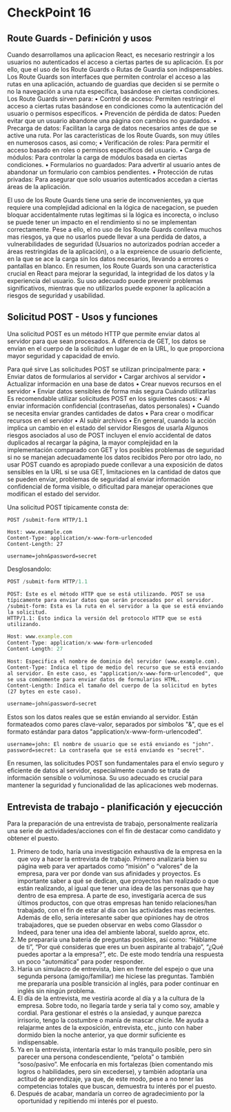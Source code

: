 # CheckPoint 16 

## Route Guards - Definición y usos
Cuando desarrollamos una aplicacion React, es necesario restringir a los usuarios no autenticados el acceso a ciertas partes de su aplicación. Es por ello, que el uso de los Route Guards o Rutas de Guardia son indispensables. Los Route Guards son interfaces que permiten controlar el acceso a las rutas en una aplicación, actuando de guardias que deciden si se permite o no la navegación a una ruta específica, basándose en ciertas condiciones.
Los Route Guards sirven para:
•	Control de acceso: Permiten restringir el acceso a ciertas rutas basándose en condiciones como la autenticación del usuario o permisos específicos.
•	Prevención de pérdida de datos: Pueden evitar que un usuario abandone una página con cambios no guardados.
•	Precarga de datos: Facilitan la carga de datos necesarios antes de que se active una ruta.
Por las características de los Route Guards, son muy útiles en numerosos casos, asi como;
•	Verificación de roles: Para permitir el acceso basado en roles o permisos específicos del usuario.
•	Carga de módulos: Para controlar la carga de módulos basada en ciertas condiciones.
•	Formularios no guardados: Para advertir al usuario antes de abandonar un formulario con cambios pendientes.
•	Protección de rutas privadas: Para asegurar que solo usuarios autenticados accedan a ciertas áreas de la aplicación.

El uso de los Route Guards tiene una serie de inconvenientes, ya que requiere una complejidad adicional en la lógica de nacegacion, se pueden bloquar accidentalmente rutas legitimas si la lógica es incorecta, o incluso se puede tener un impacto en el rendimiento si no se implementan correctamente.
Pese a ello, el no uso de los Route Guards conlleva muchos mas riesgos, ya que no usarlos puede llevar a una perdida de datos, a vulnerabilidades de seguridad (Usuarios no autorizados podrían acceder a áreas restringidas de la aplicación), o a la expreience de usuario deficiente, en la que se ace la carga sin los datos necesarios, llevando a errores o pantallas en blanco.
En resumen, los Route Guards son una característica crucial en React para mejorar la seguridad, la integridad de los datos y la experiencia del usuario. Su uso adecuado puede prevenir problemas significativos, mientras que no utilizarlos puede exponer la aplicación a riesgos de seguridad y usabilidad.






## Solicitud POST - Usos y funciones

Una solicitud POST es un método HTTP que permite enviar datos al servidor para que sean procesados. A diferencia de GET, los datos se envían en el cuerpo de la solicitud en lugar de en la URL, lo que proporciona mayor seguridad y capacidad de envío. 

Para qué sirve
Las solicitudes POST se utilizan principalmente para: 
•	Enviar datos de formularios al servidor
•	Cargar archivos al servidor
•	Actualizar información en una base de datos
•	Crear nuevos recursos en el servidor
•	Enviar datos sensibles de forma más segura
Cuándo utilizarlas
Es recomendable utilizar solicitudes POST en los siguientes casos: 
•	Al enviar información confidencial (contraseñas, datos personales)
•	Cuando se necesita enviar grandes cantidades de datos
•	Para crear o modificar recursos en el servidor
•	Al subir archivos
•	En general, cuando la acción implica un cambio en el estado del servidor
Riesgos de usarla
Algunos riesgos asociados al uso de POST incluyen el envío accidental de datos duplicados al recargar la página, la mayor complejidad en la implementación comparado con GET y los posibles problemas de seguridad si no se manejan adecuadamente los datos recibidos
Pero por otro lado, no usar POST cuando es apropiado puede conllevar  a una exposición de datos sensibles en la URL si se usa GET, limitaciones en la cantidad de datos que se pueden enviar, problemas de seguridad al enviar información confidencial de forma visible, o dificultad para manejar operaciones que modifican el estado del servidor.

Una solicitud POST típicamente consta de:
``` javasccipt
POST /submit-form HTTP/1.1

Host: www.example.com
Content-Type: application/x-www-form-urlencoded
Content-Length: 27

username=john&password=secret
```
Desglosandolo:
```javascript
POST /submit-form HTTP/1.1
```

    POST: Este es el método HTTP que se está utilizando. POST se usa típicamente para enviar datos que serán procesados por el servidor.
    /submit-form: Esta es la ruta en el servidor a la que se está enviando la solicitud.
    HTTP/1.1: Esto indica la versión del protocolo HTTP que se está utilizando.

```javascript
Host: www.example.com
Content-Type: application/x-www-form-urlencoded
Content-Length: 27

```

    Host: Especifica el nombre de dominio del servidor (www.example.com).
    Content-Type: Indica el tipo de medio del recurso que se está enviando al servidor. En este caso, es "application/x-www-form-urlencoded", que se usa comúnmente para enviar datos de formularios HTML.
    Content-Length: Indica el tamaño del cuerpo de la solicitud en bytes (27 bytes en este caso).

```javascript
username=john&password=secret

```
Estos son los datos reales que se están enviando al servidor. Están formateados como pares clave-valor, separados por símbolos "&", que es el formato estándar para datos "application/x-www-form-urlencoded".

    username=john: El nombre de usuario que se está enviando es "john".
    password=secret: La contraseña que se está enviando es "secret".


En resumen, las solicitudes POST son fundamentales para el envío seguro y eficiente de datos al servidor, especialmente cuando se trata de información sensible o voluminosa. Su uso adecuado es crucial para mantener la seguridad y funcionalidad de las aplicaciones web modernas.

## Entrevista de trabajo - planificación y ejecucción

Para la preparación de una entrevista de trabajo, personalmente realizaría una serie de actividades/acciones con el fin de destacar como candidato y obtener el puesto.
1.	Primero de todo, haría una investigación exhaustiva de la empresa en la que voy a hacer la entrevista de trabajo. Primero analizaría bien su página web para ver apartados como “misión” o “valores” de la empresa, para ver por donde van sus afinidades y proyectos. Es importante saber a qué se dedican, que proyectos han realizado o que están realizando, al igual que tener una idea de las personas que hay dentro de esa empresa. A parte de eso, investigaría acerca de sus últimos productos, con que otras empresas han tenido relaciones/han trabajado, con el fin de estar al día con las actividades mas recientes. Además de ello, seria interesante saber que opiniones hay de otros trabajadores, que se pueden observar en webs como Glassdor o Indeed, para tener una idea del ambiente laboral, sueldo aprox, etc.
2.	Me prepararía una batería de preguntas posibles, así como: “Háblame de ti”, “Por qué consideras que eres un buen aspirante al trabajo”, “¿Qué puedes aportar a la empresa?”, etc. De este modo tendría una respuesta un poco “automática” para poder responder.
3.	Haría un simulacro de entrevista, bien en frente del espejo o que una segunda persona (amigo/familiar) me hiciese las preguntas. También me prepararía una posible transición al inglés, para poder continuar en inglés sin ningún problema.
4.	El día de la entrevista, me vestiría acorde al día y a la cultura de la empresa. Sobre todo, no llegaría tarde y seria tal y como soy, amable y cordial. Para gestionar el estrés o la ansiedad, y aunque parezca irrisorio, tengo la costumbre o manía de mascar chicle. Me ayuda a relajarme antes de la exposición, entrevista, etc., junto con haber dormido bien la noche anterior, ya que dormir suficiente es indispensable.
5.	Ya en la entrevista, intentaría estar lo más tranquilo posible, pero sin parecer una persona condescendiente, “pelota” o también “soso/pasivo”. Me enfocaría en mis fortalezas (bien comentando mis logros o habilidades, pero sin excederse), y también adoptaría una actitud de aprendizaje, ya que, de este modo, pese a no tener las competencias totales que buscan, demuestra tu interés por el puesto.
6.	Después de acabar, mandaría un correo de agradecimiento por la oportunidad y repitiendo mi interés por el puesto.
